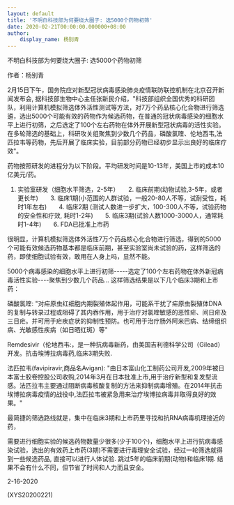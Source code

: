 ```yaml
---
layout: default
title: '不明白科技部为何要绕大圈子: 选5000个药物初筛'
date: 2020-02-21T00:00:00.000000+08:00
author:
    display_name: 杨别青
---
```


不明白科技部为何要绕大圈子: 选5000个药物初筛

作者：杨别青

2月15日下午，国务院应对新型冠状病毒感染肺炎疫情联防联控机制在北京召开新闻发布会, 据科技部生物中心主任张新民介绍，"科技部组织全国优秀的科研团队，利用计算机模拟筛选体外活性测试等方法，对7万个药品核心化合物进行筛选遴，选出5000个可能有效的药物作为候选药物，在普通的冠状病毒感染的细胞水平上进行初筛，之后选定了100个左右药物在体外开展新型冠状病毒的活性实验。在多轮筛选的基础上，科研攻关组聚焦到少数几个药品，磷酸氯喹、伦地西韦,法匹拉韦等药物，先后开展了临床实验，目前部分药物已经初步显示出良好的临床疗效"。

药物按照研发的进程分为以下阶段。平均研发时间是10-13年，美国上市的成本10亿美元/药。

1. 实验室研发（细胞水平筛选，2-5年）　　2. 临床前期(动物试验,3-5年，或者更长年)　　3. 临床1期(小范围的人群试验，一般20-80人不等，试耐受性，耗时1年左右)　　4. 临床2期 (测试人数进一步扩大，100-300人不等，试验药物的安全性和疗效, 耗时1-2年)　　5. 临床3期(试验人数1000-3000人，通常耗时1-4年)　　6. FDA已批准上市药

很明显，计算机模拟筛选体外活性7万个药品核心化合物进行筛选，得到的5000个可能有效候选药物基本都是临床前期，甚至实验室尚未试验的药，这样筛选的药，即使细胞试验有效，敢用在人身上吗，显然不能。

5000个病毒感染的细胞水平上进行初筛-----选定了100个左右药物在体外新冠病毒活性实验----聚焦到少数几个药品... 这样筛选结果是以下几个临床3期和上市药：

磷酸氯喹: "对疟原虫红细胞内期裂殖体起作用，可能系干扰了疟原虫裂殖体DNA的复制与转录过程或阻碍了其内吞作用，用于治疗对氯喹敏感的恶性疟、间日疟及三日疟。并可用于疟疾症状的抑制性预防。也可用于治疗肠外阿米巴病、结缔组织病、光敏感性疾病（如日晒红斑）等"

Remdesivir（伦地西韦:，是一种抗病毒新药，由美国吉利德科学公司（Gilead）开发。抗击埃博拉病毒药,临床3期失败.

法匹拉韦(favipiravir,商品名Avigan): "由日本富山化工制药公司开发,2009年被日本富士胶卷控股公司收购,2014年3月在日本批准上市,用于治疗新型和复发型流感。法匹拉韦主要通过阻断病毒核酸复制的方法来抑制病毒增殖。在2014年抗击埃博拉病毒疫情的战役中,法匹拉韦被紧急用来治疗埃博拉病毒并取得良好的效果。"

最简捷的筛选路线就是，集中在临床3期和上市药里寻找和抗RNA病毒机理接近的药，

需要进行细胞实验的候选药物数量少很多(少于100个)，细胞水平上进行抗病毒感染试验，选出的有效药上市药(3期)不需要进行毒理安全试验，经过一轮筛选就得到一些候选药品, 直接可以进行人体试验. 跳过5年的临床前期(动物)和临床1期. 结果不会有什么不同，但节省了时间和人力而且安全。

2-16-2020

(XYS20200221)

